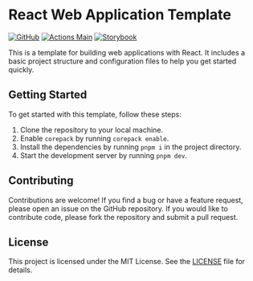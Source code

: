 # React Web Application Template

[![GitHub](https://img.shields.io/github/license/fullstackhero/dotnet-webapi-boilerplate?color=2da44e)](https://github.com/fullstackhero/dotnet-webapi-boilerplate/blob/master/LICENSE)
[![Actions Main](../../actions/workflows/main.yml/badge.svg)](../../actions/workflows/main.yml)
[![Storybook](https://raw.githubusercontent.com/storybooks/brand/master/badge/badge-storybook.svg)](https://pettor.github.io/template-web-app-react/)

This is a template for building web applications with React. It includes a basic project structure and configuration files to help you get started quickly.

## Getting Started

To get started with this template, follow these steps:

1. Clone the repository to your local machine.
1. Enable `corepack` by running `corepack enable`.
1. Install the dependencies by running `pnpm i` in the project directory.
1. Start the development server by running `pnpm dev`.

## Contributing

Contributions are welcome! If you find a bug or have a feature request, please open an issue on the GitHub repository. If you would like to contribute code, please fork the repository and submit a pull request.

## License

This project is licensed under the MIT License. See the [LICENSE](LICENSE) file for details.
